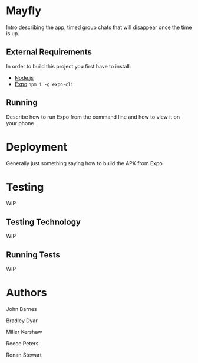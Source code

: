 # Mayfly

Intro describing the app, timed group chats that will disappear once the time is up.

## External Requirements

In order to build this project you first have to install:

* [Node.js](https://nodejs.org/en/)
* [Expo](https://expo.dev/)
`npm i -g expo-cli`

## Running

Describe how to run Expo from the command line and how to view it on your phone

# Deployment

Generally just something saying how to build the APK from Expo

# Testing

WIP

## Testing Technology

WIP

## Running Tests

WIP

# Authors

John Barnes

Bradley Dyar

Miller Kershaw 

Reece Peters

Ronan Stewart
